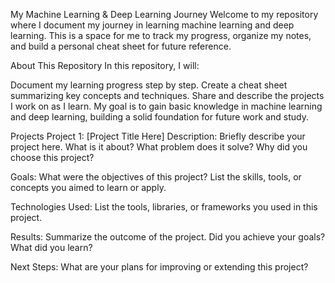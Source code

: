 My Machine Learning & Deep Learning Journey
Welcome to my repository where I document my journey in learning machine learning and deep learning. This is a space for me to track my progress, organize my notes, and build a personal cheat sheet for future reference.

About This Repository
In this repository, I will:

Document my learning progress step by step.
Create a cheat sheet summarizing key concepts and techniques.
Share and describe the projects I work on as I learn.
My goal is to gain basic knowledge in machine learning and deep learning, building a solid foundation for future work and study.

Projects
Project 1: [Project Title Here]
Description:
Briefly describe your project here. What is it about? What problem does it solve? Why did you choose this project?

Goals:
What were the objectives of this project? List the skills, tools, or concepts you aimed to learn or apply.

Technologies Used:
List the tools, libraries, or frameworks you used in this project.

Results:
Summarize the outcome of the project. Did you achieve your goals? What did you learn?

Next Steps:
What are your plans for improving or extending this project?
